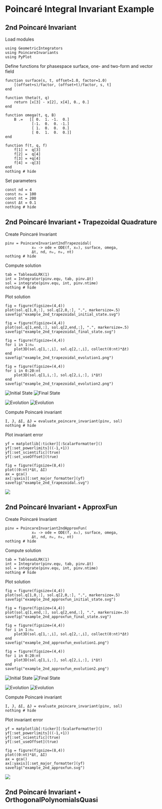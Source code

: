 # Poincaré Integral Invariant Example


## 2nd Poincaré Invariant

Load modules
```@example 2
using GeometricIntegrators
using PoincareInvariants
using PyPlot
```

Define functions for phasespace surface, one- and two-form and vector field
```@example 2
function surface(s, t, offset=1.0, factor=1.0)
    [(offset+s)/factor, (offset+t)/factor, s, t]
end

function theta(t, q)
    return [x[3] - x[2], x[4], 0., 0.]
end

function omega(t, q, B)
    B .=   [[ 0.  1. -1.  0.]
            [-1.  0.  0. -1.]
            [ 1.  0.  0.  0.]
            [ 0.  1.  0.  0.]]
end

function f(t, q, f)
    f[1] =  q[3]
    f[2] =  q[4]
    f[3] = +q[4]
    f[4] = -q[3]
end
nothing # hide
```

Set parameters
```@example 2
const nd = 4
const n₀ = 100
const nt = 200
const Δt = 0.1
nothing # hide
```


## 2nd Poincaré Invariant • Trapezoidal Quadrature

Create Poincaré Invariant
```@example 2
pinv = PoincareInvariant2ndTrapezoidal(
            x₀ -> ode = ODE(f, x₀), surface, omega,
            Δt, nd, n₀, n₀, nt)
nothing # hide
```

Compute solution
```@example 2
tab = TableauGLRK(1)
int = Integrator(pinv.equ, tab, pinv.Δt)
sol = integrate(pinv.equ, int, pinv.ntime)
nothing # hide
```

Plot solution
```@example 2
fig = figure(figsize=(4,4))
plot(sol.q[1,0,:], sol.q[2,0,:], ".", markersize=.5)
savefig("example_2nd_trapezoidal_initial_state.svg")

fig = figure(figsize=(4,4))
plot(sol.q[1,end,:], sol.q[2,end,:], ".", markersize=.5)
savefig("example_2nd_trapezoidal_final_state.svg")

fig = figure(figsize=(4,4))
for i in 1:n₀
    plot3D(sol.q[1,:,i], sol.q[2,:,i], collect(0:nt)*Δt)
end
savefig("example_2nd_trapezoidal_evolution1.png")

fig = figure(figsize=(4,4))
for i in 0:20:nt
    plot3D(sol.q[1,i,:], sol.q[2,i,:], i*Δt)
end
savefig("example_2nd_trapezoidal_evolution2.png")
```

![Initial State](example_2nd_trapezoidal_initial_state.svg)
![Final State](example_2nd_trapezoidal_final_state.svg)

![Evolution](example_2nd_trapezoidal_evolution1.png)
![Evolution](example_2nd_trapezoidal_evolution2.png)

Compute Poincarè invariant
```@example 2
I, J, ΔI, ΔJ = evaluate_poincare_invariant(pinv, sol)
nothing # hide
```

Plot invariant error
```@example 2
yf = matplotlib[:ticker][:ScalarFormatter]()
yf[:set_powerlimits]((-1,+1))
yf[:set_scientific](true)
yf[:set_useOffset](true)

fig = figure(figsize=(8,4))
plot((0:nt)*Δt, ΔI)
ax = gca()
ax[:yaxis][:set_major_formatter](yf)
savefig("example_2nd_trapezoidal.svg")
```

![](example_2nd_trapezoidal.svg)


## 2nd Poincaré Invariant • ApproxFun

Create Poincaré Invariant
```@example 2
pinv = PoincareInvariant2ndApproxFun(
            x₀ -> ode = ODE(f, x₀), surface, omega,
            Δt, nd, n₀, n₀, nt)
nothing # hide
```

Compute solution
```@example 2
tab = TableauGLRK(1)
int = Integrator(pinv.equ, tab, pinv.Δt)
sol = integrate(pinv.equ, int, pinv.ntime)
nothing # hide
```

Plot solution
```@example 2
fig = figure(figsize=(4,4))
plot(sol.q[1,0,:], sol.q[2,0,:], ".", markersize=.5)
savefig("example_2nd_approxfun_initial_state.svg")

fig = figure(figsize=(4,4))
plot(sol.q[1,end,:], sol.q[2,end,:], ".", markersize=.5)
savefig("example_2nd_approxfun_final_state.svg")

fig = figure(figsize=(4,4))
for i in 1:n₀
    plot3D(sol.q[1,:,i], sol.q[2,:,i], collect(0:nt)*Δt)
end
savefig("example_2nd_approxfun_evolution1.png")

fig = figure(figsize=(4,4))
for i in 0:20:nt
    plot3D(sol.q[1,i,:], sol.q[2,i,:], i*Δt)
end
savefig("example_2nd_approxfun_evolution2.png")
```

![Initial State](example_2nd_approxfun_initial_state.svg)
![Final State](example_2nd_approxfun_final_state.svg)

![Evolution](example_2nd_approxfun_evolution1.png)
![Evolution](example_2nd_approxfun_evolution2.png)


Compute Poincarè invariant
```@example 2
I, J, ΔI, ΔJ = evaluate_poincare_invariant(pinv, sol)
nothing # hide
```

Plot invariant error
```@example 2
yf = matplotlib[:ticker][:ScalarFormatter]()
yf[:set_powerlimits]((-1,+1))
yf[:set_scientific](true)
yf[:set_useOffset](true)

fig = figure(figsize=(8,4))
plot((0:nt)*Δt, ΔI)
ax = gca()
ax[:yaxis][:set_major_formatter](yf)
savefig("example_2nd_approxfun.svg")
```

![](example_2nd_approxfun.svg)


## 2nd Poincaré Invariant • OrthogonalPolynomialsQuasi


